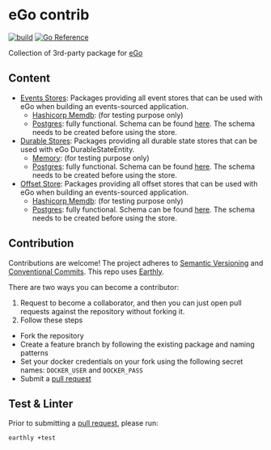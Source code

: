 # eGo contrib

[![build](https://img.shields.io/github/actions/workflow/status/Tochemey/ego-contrib/build.yml?branch=main)](https://github.com/Tochemey/ego-contrib/actions/workflows/build.yml)
[![Go Reference](https://pkg.go.dev/badge/github.com/tochemey/ego.svg)](https://pkg.go.dev/github.com/tochemey/ego-contrib)

Collection of 3rd-party package for [eGo](https://github.com/Tochemey/ego)

## Content

- [Events Stores](./eventstore): Packages providing all event stores that can be used with eGo when building an events-sourced application.
    - [Hashicorp Memdb](./eventstore/github.com/hashicorp/memdb): (for testing purpose only)
    - [Postgres](./eventstore/postgres): fully functional. Schema can be found [here](./eventstore/postgres/resources/eventstore_postgres.sql). The schema needs to be created before using the store.
- [Durable Stores](./durablestore): Packages providing all durable state stores that can be used with eGo DurableStateEntity.
    - [Memory](./durablestore/memory): (for testing purpose only)
    - [Postgres](./durablestore/postgres): fully functional. Schema can be found [here](./durablestore/postgres/resources/durablestore_postgres.sql). The schema needs to be created before using the store.
- [Offset Store](./offsetstore): Packages providing all offset stores that can be used with eGo when building an events-sourced application.
  - [Hashicorp Memdb](./offsetstore/github.com/hashicorp/memdb): (for testing purpose only)
  - [Postgres](./offsetstore/postgres): fully functional. Schema can be found [here](./offsetstore/postgres/resources/offsetstore_postgres.sql). The schema needs to be created before using the store.

## Contribution

Contributions are welcome!
The project adheres to [Semantic Versioning](https://semver.org)
and [Conventional Commits](https://www.conventionalcommits.org/en/v1.0.0/).
This repo uses [Earthly](https://earthly.dev/get-earthly).

There are two ways you can become a contributor:

1. Request to become a collaborator, and then you can just open pull requests against the repository without forking it.
2. Follow these steps

- Fork the repository
- Create a feature branch by following the existing package and naming patterns
- Set your docker credentials on your fork using the following secret names: `DOCKER_USER` and `DOCKER_PASS`
- Submit a [pull request](https://help.github.com/articles/using-pull-requests)

## Test & Linter

Prior to submitting a [pull request](https://help.github.com/articles/using-pull-requests), please run:

```bash
earthly +test
```
